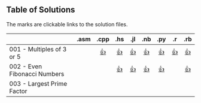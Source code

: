## Table of Solutions

The marks are clickable links to the solution files.

|                              | .asm |         .cpp          |           .hs            |          .jl           |             .nb              |           .py           |        .r         |          .rb          |
|------------------------------|:----:|:---------------------:|:------------------------:|:----------------------:|:----------------------------:|:-----------------------:|:-----------------:|:---------------------:|
| 001 - Multiples of 3 or 5    |      | [:+1:](./C++/001.cpp) | [:+1:](./Haskell/001.hs) | [:+1:](./Julia/001.jl) | [:+1:](./Mathematica/001.nb) | [:+1:](./Python/001.py) | [:+1:](./R/001.r) | [:+1:](./Ruby/001.rb) |
| 002 - Even Fibonacci Numbers |      |                       | [:+1:](./Haskell/002.hs) | [:+1:](./Julia/002.jl) | [:+1:](./Mathematica/002.nb) | [:+1:](./Python/002.py) |                   | [:+1:](./Ruby/002.rb) |
| 003 - Largest Prime Factor   |
